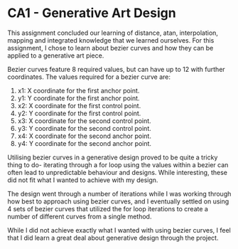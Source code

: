 # CA1 - Generative Art Design

This assignment concluded our learning of distance, atan, interpolation, mapping and integrated knowledge that we learned ourselves. For this assignment, I chose to learn about bezier curves and how they can be applied to a generative art piece.

Bezier curves feature 8 required values, but can have up to 12 with further coordinates. The values required for a bezier curve are:

1. x1: X coordinate for the first anchor point.
2. y1: Y coordinate for the first anchor point.
3. x2: X coordinate for the first control point.
4. y2: Y coordinate for the first control point.
5. x3: X coordinate for the second control point.
6. y3: Y coordinate for the second control point.
7. x4: X coordinate for the second anchor point.
8. y4: Y coordinate for the second anchor point.

Utilising bezier curves in a generative design proved to be quite a tricky thing to do- iterating through a for loop using the values within a bezier can often lead to unpredictable behaviour and designs. While interesting, these did not fit what I wanted to achieve with my design.

The design went through a number of iterations while I was working through how best to approach using bezier curves, and I eventually settled on using 4 sets of bezier curves that utilized the for loop iterations to create a number of different curves from a single method.

While I did not achieve exactly what I wanted with using bezier curves, I feel that I did learn a great deal about generative design through the project. 
